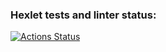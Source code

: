 ### Hexlet tests and linter status:
[![Actions Status](https://github.com/TatianaPr27/qa-engineer-project-84/actions/workflows/hexlet-check.yml/badge.svg)](https://github.com/TatianaPr27/qa-engineer-project-84/actions)